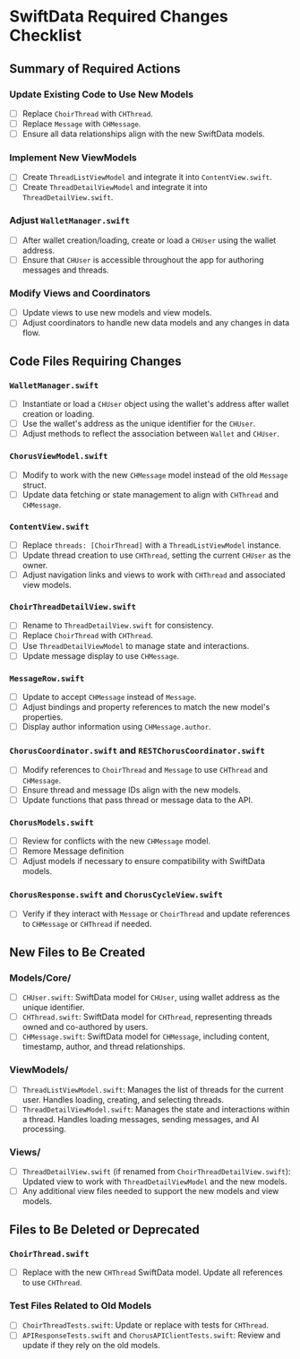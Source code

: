 # SwiftData Required Changes Checklist

## Summary of Required Actions

### Update Existing Code to Use New Models
- [ ] Replace `ChoirThread` with `CHThread`.
- [ ] Replace `Message` with `CHMessage`.
- [ ] Ensure all data relationships align with the new SwiftData models.

### Implement New ViewModels
- [ ] Create `ThreadListViewModel` and integrate it into `ContentView.swift`.
- [ ] Create `ThreadDetailViewModel` and integrate it into `ThreadDetailView.swift`.

### Adjust `WalletManager.swift`
- [ ] After wallet creation/loading, create or load a `CHUser` using the wallet address.
- [ ] Ensure that `CHUser` is accessible throughout the app for authoring messages and threads.

### Modify Views and Coordinators
- [ ] Update views to use new models and view models.
- [ ] Adjust coordinators to handle new data models and any changes in data flow.

## Code Files Requiring Changes

### `WalletManager.swift`
- [ ] Instantiate or load a `CHUser` object using the wallet's address after wallet creation or loading.
- [ ] Use the wallet's address as the unique identifier for the `CHUser`.
- [ ] Adjust methods to reflect the association between `Wallet` and `CHUser`.

### `ChorusViewModel.swift`
- [ ] Modify to work with the new `CHMessage` model instead of the old `Message` struct.
- [ ] Update data fetching or state management to align with `CHThread` and `CHMessage`.

### `ContentView.swift`
- [ ] Replace `threads: [ChoirThread]` with a `ThreadListViewModel` instance.
- [ ] Update thread creation to use `CHThread`, setting the current `CHUser` as the owner.
- [ ] Adjust navigation links and views to work with `CHThread` and associated view models.

### `ChoirThreadDetailView.swift`
- [ ] Rename to `ThreadDetailView.swift` for consistency.
- [ ] Replace `ChoirThread` with `CHThread`.
- [ ] Use `ThreadDetailViewModel` to manage state and interactions.
- [ ] Update message display to use `CHMessage`.

### `MessageRow.swift`
- [ ] Update to accept `CHMessage` instead of `Message`.
- [ ] Adjust bindings and property references to match the new model's properties.
- [ ] Display author information using `CHMessage.author`.

### `ChorusCoordinator.swift` and `RESTChorusCoordinator.swift`
- [ ] Modify references to `ChoirThread` and `Message` to use `CHThread` and `CHMessage`.
- [ ] Ensure thread and message IDs align with the new models.
- [ ] Update functions that pass thread or message data to the API.

### `ChorusModels.swift`
- [ ] Review for conflicts with the new `CHMessage` model.
- [ ] Remore Message definition
- [ ] Adjust models if necessary to ensure compatibility with SwiftData models.

### `ChorusResponse.swift` and `ChorusCycleView.swift`
- [ ] Verify if they interact with `Message` or `ChoirThread` and update references to `CHMessage` or `CHThread` if needed.

## New Files to Be Created

### Models/Core/
- [ ] `CHUser.swift`: SwiftData model for `CHUser`, using wallet address as the unique identifier.
- [ ] `CHThread.swift`: SwiftData model for `CHThread`, representing threads owned and co-authored by users.
- [ ] `CHMessage.swift`: SwiftData model for `CHMessage`, including content, timestamp, author, and thread relationships.

### ViewModels/
- [ ] `ThreadListViewModel.swift`: Manages the list of threads for the current user. Handles loading, creating, and selecting threads.
- [ ] `ThreadDetailViewModel.swift`: Manages the state and interactions within a thread. Handles loading messages, sending messages, and AI processing.

### Views/
- [ ] `ThreadDetailView.swift` (if renamed from `ChoirThreadDetailView.swift`): Updated view to work with `ThreadDetailViewModel` and the new models.
- [ ] Any additional view files needed to support the new models and view models.

## Files to Be Deleted or Deprecated

### `ChoirThread.swift`
- [ ] Replace with the new `CHThread` SwiftData model. Update all references to use `CHThread`.

### Test Files Related to Old Models
- [ ] `ChoirThreadTests.swift`: Update or replace with tests for `CHThread`.
- [ ] `APIResponseTests.swift` and `ChorusAPIClientTests.swift`: Review and update if they rely on the old models.
